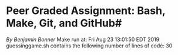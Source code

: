 # Peer Graded Assignment: Bash, Make, Git, and GitHub#
*By Benjamin Bonner*
Make run at:
Fri Aug 23 13:01:50 EDT 2019
guessinggame.sh contains the following number of lines of code:
30

